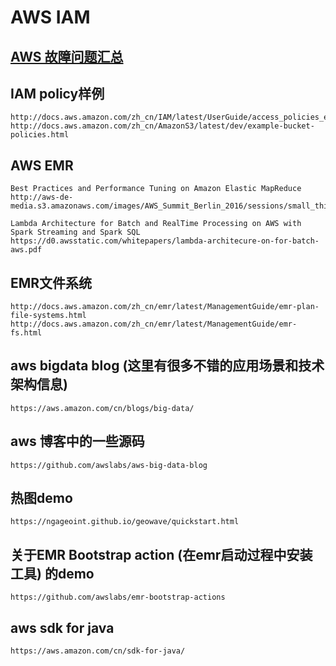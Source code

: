 # AWS IAM 

## [AWS 故障问题汇总](https://github.com/Yuani/ops/blob/master/aws/ERR.md)

## IAM policy样例

    http://docs.aws.amazon.com/zh_cn/IAM/latest/UserGuide/access_policies_examples.html
    http://docs.aws.amazon.com/zh_cn/AmazonS3/latest/dev/example-bucket-policies.html
 
## AWS EMR
 
    Best Practices and Performance Tuning on Amazon Elastic MapReduce
    http://aws-de-media.s3.amazonaws.com/images/AWS_Summit_Berlin_2016/sessions/small_things_big_data_1440_best_practices_and_performance_tuning_on_amazon_elastic_mapreduce.pdf
    
    Lambda Architecture for Batch and RealTime Processing on AWS with Spark Streaming and Spark SQL
    https://d0.awsstatic.com/whitepapers/lambda-architecure-on-for-batch-aws.pdf
 
## EMR文件系统

    http://docs.aws.amazon.com/zh_cn/emr/latest/ManagementGuide/emr-plan-file-systems.html
    http://docs.aws.amazon.com/zh_cn/emr/latest/ManagementGuide/emr-fs.html
 
## aws bigdata blog (这里有很多不错的应用场景和技术架构信息)
  
    https://aws.amazon.com/cn/blogs/big-data/
 
## aws 博客中的一些源码
  
    https://github.com/awslabs/aws-big-data-blog
 
## 热图demo
  
    https://ngageoint.github.io/geowave/quickstart.html
 
## 关于EMR Bootstrap action (在emr启动过程中安装工具) 的demo

    https://github.com/awslabs/emr-bootstrap-actions
 
## aws sdk for java
  
    https://aws.amazon.com/cn/sdk-for-java/
